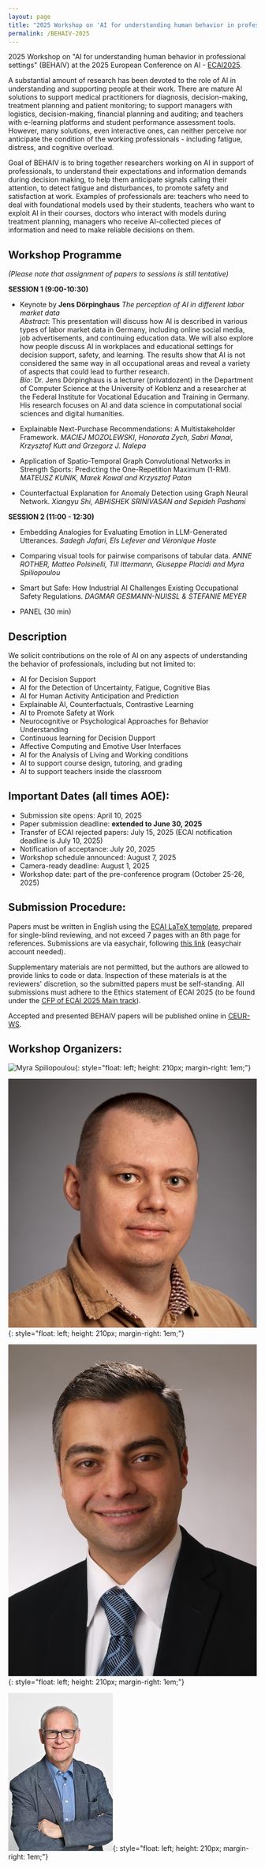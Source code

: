 ```yaml
---
layout: page
title: "2025 Workshop on 'AI for understanding human behavior in professional settings' (BEHAIV)"
permalink: /BEHAIV-2025
---
```


2025 Workshop on "AI for understanding human behavior in professional settings" (BEHAIV) at the 2025 European Conference on AI - [ECAI2025](https://ecai2025.org/).

A substantial amount of research has been devoted to the role of AI in understanding and supporting people at their work. There are mature AI solutions to support medical practitioners for diagnosis, decision-making, treatment planning and patient monitoring; to support managers with logistics, decision-making, financial planning and auditing; and teachers with e-learning platforms and student performance assessment tools. However, many solutions, even interactive ones, can neither perceive nor anticipate the condition of the working professionals - including fatigue, distress, and cognitive overload.

Goal of BEHAIV is to bring together researchers working on AI in support of professionals, to understand their expectations and information demands during decision making, to help them anticipate signals calling their attention, to detect fatigue and disturbances, to promote safety and satisfaction at work. Examples of professionals are: teachers who need to deal with foundational models used by their students, teachers who want to exploit AI in their courses, doctors who interact with models during treatment planning, managers who receive AI-collected pieces of information and need to make reliable decisions on them.

## Workshop Programme

*(Please note that assignment of papers to sessions is still tentative)*

**SESSION 1 (9:00-10:30)**

* Keynote by **Jens Dörpinghaus** *The perception of AI in different labor market data*<br>
*Abstract*: This presentation will discuss how AI is described in various types of labor market data in Germany, including online social media, job advertisements, and continuing education data. We will also explore how people discuss AI in workplaces and educational settings for decision support, safety, and learning. The results show that AI is not considered the same way in all occupational areas and reveal a variety of aspects that could lead to further research.<br>
*Bio*: Dr. Jens Dörpinghaus is a lecturer (privatdozent) in the Department of Computer Science at the University of Koblenz and a researcher at the Federal Institute for Vocational Education and Training in Germany. His research focuses on AI and data science in computational social sciences and digital humanities.

* Explainable Next-Purchase Recommendations: A Multistakeholder Framework.
*MACIEJ MOZOLEWSKI, Honorata Zych, Sabri Manai, Krzysztof Kutt and Grzegorz J. Nalepa*

* Application of Spatio-Temporal Graph Convolutional Networks in Strength Sports: Predicting the One-Repetition Maximum (1-RM).
*MATEUSZ KUNIK, Marek Kowal and Krzysztof Patan*

* Counterfactual Explanation for Anomaly Detection using Graph Neural Network.
*Xiangyu Shi, ABHISHEK SRINIVASAN and Sepideh Pashami*


**SESSION 2 (11:00 - 12:30)**

* Embedding Analogies for Evaluating Emotion in LLM-Generated Utterances.
*Sadegh Jafari, Els Lefever and Véronique Hoste*

* Comparing visual tools for pairwise comparisons of tabular data.
*ANNE ROTHER, Matteo Polsinelli, Till Ittermann, Giuseppe Placidi and Myra Spiliopoulou*

* Smart but Safe: How Industrial AI Challenges Existing Occupational Safety Regulations.
*DAGMAR GESMANN-NUISSL & STEFANIE MEYER*

* PANEL (30 min)

## Description

We solicit contributions on the role of AI on any aspects of understanding the behavior of professionals, including but not limited to:

* AI for Decision Support
* AI for the Detection of Uncertainty, Fatigue, Cognitive Bias
* AI for Human Activity Anticipation and Prediction
* Explainable AI, Counterfactuals, Contrastive Learning
* AI to Promote Safety at Work
* Neurocognitive or Psychological Approaches for Behavior Understanding
* Continuous learning for Decision Dupport
* Affective Computing and Emotive User Interfaces
* AI for the Analysis of Living and Working conditions
* AI to support course design, tutoring, and grading
* AI to support teachers inside the classroom

## Important Dates  (all times AOE):

* Submission site opens: April 10, 2025
* Paper submission deadline: **extended to June 30, 2025**
* Transfer of ECAI rejected papers: July 15, 2025 (ECAI notification deadline is July 10, 2025)
* Notification of acceptance: July 20, 2025
* Workshop schedule announced: August 7, 2025
* Camera-ready deadline: August 1, 2025
* Workshop date: part of the pre-conference program (October 25-26, 2025)

## Submission Procedure:

Papers must be written in English using the [ECAI LaTeX template](https://ecai2024.eu/download/ecai-template.zip), prepared for single-blind reviewing, and not exceed 7 pages with an 8th page for references. Submissions are via easychair, following [this link](https://easychair.org/my/conference?conf=behaiv2025) (easychair account needed).

Supplementary materials are not permitted, but the authors are allowed to provide links to code or data. Inspection of these materials is at the reviewers' discretion, so the submitted papers must be self-standing. All submissions must adhere to the Ethics statement of ECAI 2025 (to be found under the [CFP of ECAI 2025 Main track](https://ecai2025.org/call-for-papers/)).

Accepted and presented BEHAIV papers will be published online in [CEUR-WS](https://ceur-ws.org/).

## Workshop Organizers:

![Myra Spiliopoulou](/assets/photos/MyraS.jpg "Myra Spiliopoulou"){: style="float: left; height: 210px; margin-right: 1em;"}

![Slawomir Nowaczyk](/assets/photos/SN.jpg "Slawomir Nowaczyk"){: style="float: left; height: 210px; margin-right: 1em;"}

![Marco Ragni](/assets/photos/MarcoRagni.jpg "Marco Ragni"){: style="float: left; height: 210px; margin-right: 1em;"}

![Jerzy Stefanowski](/assets/photos/JerzyStefanowski.jpg "Jerzy Stefanowski"){: style="float: left; height: 210px; margin-right: 1em;"}

&nbsp;

&nbsp;

&nbsp;

&nbsp;

&nbsp;

&nbsp;

* Myra Spiliopoulou, Otto von Guericke University, Germany, myra@ovgu.de
* Slawomir Nowaczyk, CAISR, Halmstad University, Sweden, slawomir.nowaczyk@hh.se
* Marco Ragni, Chemnitz University of Technology, Germany, marco.ragni@hsw.tu-chemnitz.de 
* Jerzy Stefanowski, Poznan University of Technology, Poland, jerzy.stefanowski@cs.put.poznan.pl

**Contact for further information**: behaiv_at_ecai2025 [at] googlegroups [dot] com

## Program Committee:
* Andreas Theissler,  Aalen University of Applied Sciences, Germany
* Cristina Soguero Ruíz, University 'Rey Juan Carlos', Madrid, Spain
* Dariusz Brzeziński, Poznań University of Technology, Poland
* Dawid Rymarczyk, Jagiellonian University, Kraków, Poland
* Grzegorz Nalepa, Jagiellonian University, Kraków, Poland & Halmstad University, Sweden
* Hubert Baniecki, University of Warsaw, Poland
* Jiri Mekyska, Brno University of Technology, Czech Republic
* Julia Arlinghaus, Otto von Guericke University Magdeburg, Germany
* Piotr Skrzypczyński, Poznań University of Technology, Poland
* Przemysław Biecek, Warsaw University of Technology, Poland
* Rita P. Ribeiro, University of Porto & INESC TEC, Portugal
